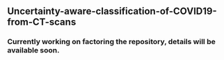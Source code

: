 ## Uncertainty-aware-classification-of-COVID19-from-CT-scans
### Currently working on factoring the repository, details will be available soon.
